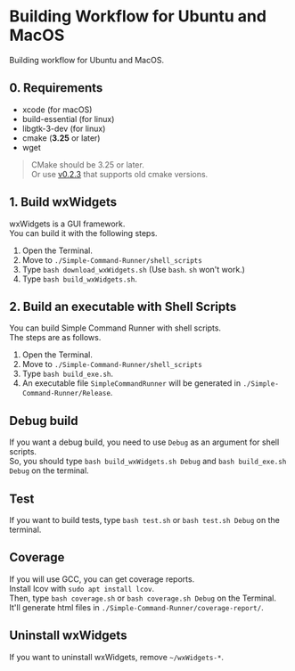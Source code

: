 # Building Workflow for Ubuntu and MacOS

Building workflow for Ubuntu and MacOS.  

## 0. Requirements

-   xcode (for macOS)
-   build-essential (for linux)
-   libgtk-3-dev (for linux)
-   cmake (**3.25** or later)
-   wget

> CMake should be 3.25 or later.  
> Or use [v0.2.3](https://github.com/matyalatte/Simple-Command-Runner/tree/v0.2.3) that supports old cmake versions.  

## 1. Build wxWidgets

wxWidgets is a GUI framework.  
You can build it with the following steps.

1.  Open the Terminal.
2.  Move to `./Simple-Command-Runner/shell_scripts`
3.  Type `bash download_wxWidgets.sh` (Use `bash`. `sh` won't work.)
4.  Type `bash build_wxWidgets.sh`.

## 2. Build an executable with Shell Scripts

You can build Simple Command Runner with shell scripts.  
The steps are as follows.

1.  Open the Terminal.
2.  Move to `./Simple-Command-Runner/shell_scripts`
3.  Type `bash build_exe.sh`.
4.  An executable file `SimpleCommandRunner` will be generated in `./Simple-Command-Runner/Release`.

## Debug build

If you want a debug build, you need to use `Debug` as an argument for shell scripts.  
So, you should type `bash build_wxWidgets.sh Debug` and `bash build_exe.sh Debug` on the terminal.  

## Test

If you want to build tests, type `bash test.sh` or `bash test.sh Debug` on the terminal.

## Coverage

If you will use GCC, you can get coverage reports.  
Install lcov with `sudo apt install lcov`.  
Then, type `bash coverage.sh` or `bash coverage.sh Debug` on the Terminal.  
It'll generate html files in `./Simple-Command-Runner/coverage-report/`.

## Uninstall wxWidgets

If you want to uninstall wxWidgets, remove `~/wxWidgets-*`.
